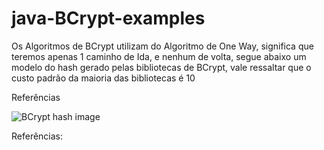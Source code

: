 # java-BCrypt-examples

Os Algoritmos de BCrypt utilizam do Algoritmo de One Way, significa que teremos apenas 1 caminho de Ida, e nenhum de volta, segue abaixo um modelo do hash gerado pelas bibliotecas de BCrypt, vale ressaltar que o custo padrão da maioria das bibliotecas é 10

Referências

![BCrypt hash image](https://i.sstatic.net/m8opZ.png)

Referências:

